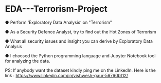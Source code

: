 # EDA---Terrorism-Project

● Perform ‘Exploratory Data Analysis’ on "Terrorism"

● As a Security Defence Analyst, try to find out the Hot Zones of Terrorism

● What all security issues and insight you can derive by Exploratory Data Analysis

● I choosed the Python programming language and Jupyter Notebook tool for analyzing the data.

PS: If anybody want the dataset kindly ping me on the LinkedIn. Here is the link : https://www.linkedin.com/in/vishwesh-gaur-56760b112/
